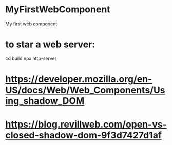 # MyFirstWebComponent
My first web component

# to star a web server:
cd build
npx http-server

# https://developer.mozilla.org/en-US/docs/Web/Web_Components/Using_shadow_DOM
# https://blog.revillweb.com/open-vs-closed-shadow-dom-9f3d7427d1af

